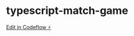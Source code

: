 # typescript-match-game

[Edit in Codeflow ⚡️](https://stackblitz.com/~/github.com/sunnil24/typescript-match-game)